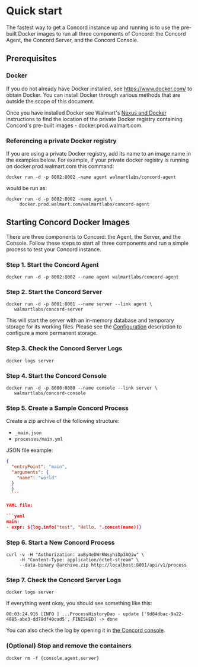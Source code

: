 # Quick start

The fastest way to get a Concord instance up and running is to use the
pre-built Docker images to run all three components of Concord: the
Concord Agent, the Concord Server, and the Concord Console.

## Prerequisites

### Docker

  If you do not already have Docker installed, see
  https://www.docker.com/ to obtain Docker.  You can install Docker
  through various methods that are outside the scope of this document.

  Once you have installed Docker see Walmart's [Nexus and
  Docker](https://confluence.walmart.com/display/PGPTOOLS/Docker+and+Nexus)
  instructions to find the location of the private Docker registry
  containing Concord's pre-built images - docker.prod.walmart.com.

### Referencing a private Docker registry

  If you are using a private Docker registry, add its name to an image
  name in the examples below.  For example, if your private docker
  registry is running on docker.prod.walmart.com this command:
 
  ```
  docker run -d -p 8002:8002 -name agent walmartlabs/concord-agent
  ```

  would be run as:

  ```
  docker run -d -p 8002:8002 -name agent \
       docker.prod.walmart.com/walmartlabs/concord-agent
  ```


## Starting Concord Docker Images

  There are three components to Concord: the Agent, the Server, and
  the Console.  Follow these steps to start all three components and
  run a simple process to test your Concord instance.

### Step 1. Start the Concord Agent

  ```
  docker run -d -p 8002:8002 --name agent walmartlabs/concord-agent
  ```
  
### Step 2. Start the Concord Server

  ```
  docker run -d -p 8001:8001 --name server --link agent \
  	 walmartlabs/concord-server
  ```

  This will start the server with an in-memory database and temporary
  storage for its working files. Please see the
  [Configuration](./configuration.md) description to configure a more
  permanent storage.

### Step 3. Check the Concord Server Logs
  
  ```
  docker logs server
  ```

### Step 4. Start the Concord Console

  ```
  docker run -d -p 8080:8080 --name console --link server \
  	 walmartlabs/concord-console
  ```

### Step 5. Create a Sample Concord Process

Create a zip archive of the following structure:

  - `_main.json`
  - `processes/main.yml`
  
  JSON file example:
  
  ```json
  {
    "entryPoint": "main",
    "arguments": {
      "name": "world"
    }
    }
    ```
    
  YAML file:
  
  ```yaml
  main:
  - expr: ${log.info("test", "Hello, ".concat(name))}
  ```

### Step 6. Start a New Concord Process

  ```
  curl -v -H "Authorization: auBy4eDWrKWsyhiDp3AQiw" \
       -H "Content-Type: application/octet-stream" \
       --data-binary @archive.zip http://localhost:8001/api/v1/process
  ```

### Step 7. Check the Concord Server Logs

  ```
  docker logs server
  ```
  
  If everything went okay, you should see something like this:

  ```
  00:03:24.916 [INFO ] ...ProcessHistoryDao - update ['9d84dbac-9a22-4885-abe3-dd79df40cad5', FINISHED] -> done
  ```

  You can also check the log by opening it in
  [the Concord console](http://localhost:8080/).

### (Optional) Stop and remove the containers

  ```
  docker rm -f {console,agent,server}
  ```
